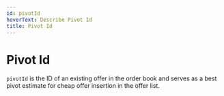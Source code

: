 ```yaml
---
id: pivotId
hoverText: Describe Pivot Id
title: Pivot Id
---
```


# Pivot Id

`pivotId` is the ID of an existing offer in the order book and serves as a best pivot estimate for cheap offer insertion in the offer list.  
